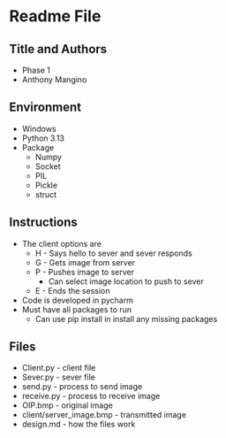 # Readme File
## Title and Authors
* Phase 1
* Anthony Mangino
## Environment
* Windows
* Python 3.13
* Package
  * Numpy
  * Socket
  * PIL
  * Pickle
  * struct
## Instructions
* The client options are
  * H - Says hello to sever and sever responds
  * G - Gets image from server
  * P - Pushes image to server
    * Can select image location to push to sever
  * E - Ends the session
* Code is developed in pycharm
* Must have all packages to run
  * Can use pip install in install any missing packages

## Files
* Client.py - client file
* Sever.py - sever file
* send.py - process to send image
* receive.py - process to receive image
* OIP.bmp - original image
* client/server_image.bmp - transmitted image
* design.md - how the files work